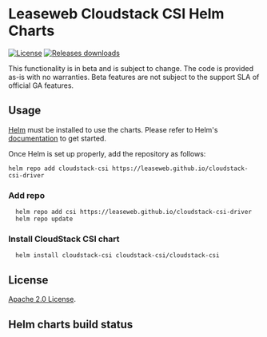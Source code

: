 # Leaseweb Cloudstack CSI Helm Charts
 [![License](https://img.shields.io/badge/License-Apache%202.0-blue.svg)](https://opensource.org/licenses/Apache-2.0) [![Releases downloads](https://img.shields.io/github/downloads/Leaseweb/cloudstack-csi-driver/total.svg)](https://github.com/Leaseweb/cloudstack-csi-driver/releases)

 <!-- ![Release Charts](https://github.com/Leaseweb/cloudstack-csi-driver/actions/workflows/charts-release.yaml/badge.svg?branch=main) -->

This functionality is in beta and is subject to change. The code is provided as-is with no warranties. Beta features are not subject to the support SLA of official GA features.

## Usage

[Helm](https://helm.sh) must be installed to use the charts.
Please refer to Helm's [documentation](https://helm.sh/docs/) to get started.

Once Helm is set up properly, add the repository as follows:

```console
helm repo add cloudstack-csi https://leaseweb.github.io/cloudstack-csi-driver
```
### Add repo

  ```console
    helm repo add csi https://leaseweb.github.io/cloudstack-csi-driver
    helm repo update
  ```

### Install CloudStack CSI chart

  ```console
    helm install cloudstack-csi cloudstack-csi/cloudstack-csi
  ```

## License
<!-- Keep full URL links to repo files because this README syncs from main to gh-pages.  -->
[Apache 2.0 License](https://github.com/Leaseweb/cloudstack-csi-driver/blob/master/LICENSE).

## Helm charts build status

<!-- ![Release Charts](https://github.com/Leaseweb/cloudstack-csi-driver/actions/workflows/release-charts.yml/badge.svg?branch=add-csi-charts) -->